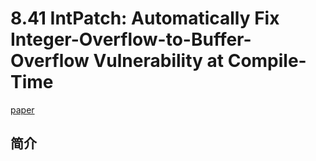 # 8.41 IntPatch: Automatically Fix Integer-Overflow-to-Buffer-Overflow Vulnerability at Compile-Time


[paper](https://llvm.org/pubs/2010-09-ESORICS-FixOverflows.pdf)

## 简介
